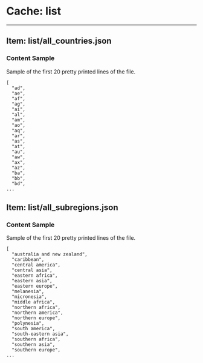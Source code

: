 # Cache: list

---

## Item: list/all_countries.json

### Content Sample
Sample of the first 20 pretty printed lines of the file.

```
[
  "ad",
  "ae",
  "af",
  "ag",
  "ai",
  "al",
  "am",
  "ao",
  "aq",
  "ar",
  "as",
  "at",
  "au",
  "aw",
  "ax",
  "az",
  "ba",
  "bb",
  "bd",
...
```

## Item: list/all_subregions.json

### Content Sample
Sample of the first 20 pretty printed lines of the file.

```
[
  "australia and new zealand",
  "caribbean",
  "central america",
  "central asia",
  "eastern africa",
  "eastern asia",
  "eastern europe",
  "melanesia",
  "micronesia",
  "middle africa",
  "northern africa",
  "northern america",
  "northern europe",
  "polynesia",
  "south america",
  "south-eastern asia",
  "southern africa",
  "southern asia",
  "southern europe",
...
```
